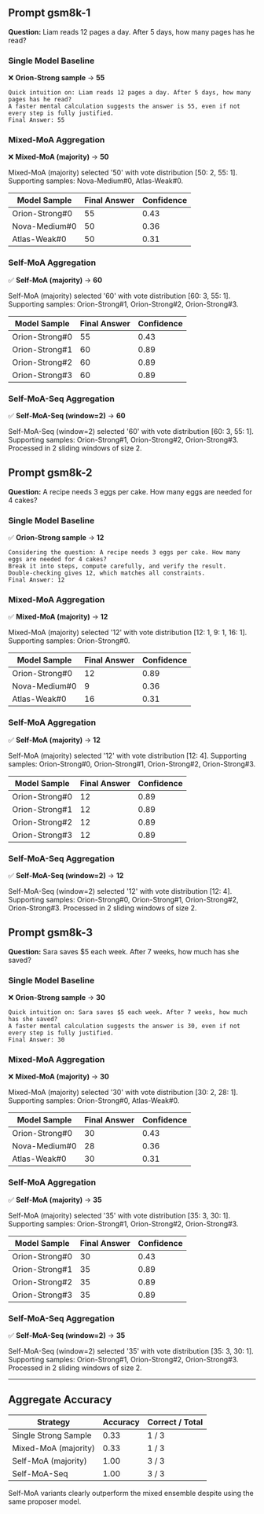 ## Prompt gsm8k-1

**Question:** Liam reads 12 pages a day. After 5 days, how many pages has he read?

### Single Model Baseline

❌ **Orion-Strong sample** → **55**

```
Quick intuition on: Liam reads 12 pages a day. After 5 days, how many pages has he read?
A faster mental calculation suggests the answer is 55, even if not every step is fully justified.
Final Answer: 55
```

### Mixed-MoA Aggregation

❌ **Mixed-MoA (majority)** → **50**

Mixed-MoA (majority) selected '50' with vote distribution [50: 2, 55: 1]. Supporting samples: Nova-Medium#0, Atlas-Weak#0.

| Model Sample | Final Answer | Confidence |
| --- | --- | --- |
| Orion-Strong#0 | 55 | 0.43 |
| Nova-Medium#0 | 50 | 0.36 |
| Atlas-Weak#0 | 50 | 0.31 |

### Self-MoA Aggregation

✅ **Self-MoA (majority)** → **60**

Self-MoA (majority) selected '60' with vote distribution [60: 3, 55: 1]. Supporting samples: Orion-Strong#1, Orion-Strong#2, Orion-Strong#3.

| Model Sample | Final Answer | Confidence |
| --- | --- | --- |
| Orion-Strong#0 | 55 | 0.43 |
| Orion-Strong#1 | 60 | 0.89 |
| Orion-Strong#2 | 60 | 0.89 |
| Orion-Strong#3 | 60 | 0.89 |

### Self-MoA-Seq Aggregation

✅ **Self-MoA-Seq (window=2)** → **60**

Self-MoA-Seq (window=2) selected '60' with vote distribution [60: 3, 55: 1]. Supporting samples: Orion-Strong#1, Orion-Strong#2, Orion-Strong#3. Processed in 2 sliding windows of size 2.

## Prompt gsm8k-2

**Question:** A recipe needs 3 eggs per cake. How many eggs are needed for 4 cakes?

### Single Model Baseline

✅ **Orion-Strong sample** → **12**

```
Considering the question: A recipe needs 3 eggs per cake. How many eggs are needed for 4 cakes?
Break it into steps, compute carefully, and verify the result.
Double-checking gives 12, which matches all constraints.
Final Answer: 12
```

### Mixed-MoA Aggregation

✅ **Mixed-MoA (majority)** → **12**

Mixed-MoA (majority) selected '12' with vote distribution [12: 1, 9: 1, 16: 1]. Supporting samples: Orion-Strong#0.

| Model Sample | Final Answer | Confidence |
| --- | --- | --- |
| Orion-Strong#0 | 12 | 0.89 |
| Nova-Medium#0 | 9 | 0.36 |
| Atlas-Weak#0 | 16 | 0.31 |

### Self-MoA Aggregation

✅ **Self-MoA (majority)** → **12**

Self-MoA (majority) selected '12' with vote distribution [12: 4]. Supporting samples: Orion-Strong#0, Orion-Strong#1, Orion-Strong#2, Orion-Strong#3.

| Model Sample | Final Answer | Confidence |
| --- | --- | --- |
| Orion-Strong#0 | 12 | 0.89 |
| Orion-Strong#1 | 12 | 0.89 |
| Orion-Strong#2 | 12 | 0.89 |
| Orion-Strong#3 | 12 | 0.89 |

### Self-MoA-Seq Aggregation

✅ **Self-MoA-Seq (window=2)** → **12**

Self-MoA-Seq (window=2) selected '12' with vote distribution [12: 4]. Supporting samples: Orion-Strong#0, Orion-Strong#1, Orion-Strong#2, Orion-Strong#3. Processed in 2 sliding windows of size 2.

## Prompt gsm8k-3

**Question:** Sara saves $5 each week. After 7 weeks, how much has she saved?

### Single Model Baseline

❌ **Orion-Strong sample** → **30**

```
Quick intuition on: Sara saves $5 each week. After 7 weeks, how much has she saved?
A faster mental calculation suggests the answer is 30, even if not every step is fully justified.
Final Answer: 30
```

### Mixed-MoA Aggregation

❌ **Mixed-MoA (majority)** → **30**

Mixed-MoA (majority) selected '30' with vote distribution [30: 2, 28: 1]. Supporting samples: Orion-Strong#0, Atlas-Weak#0.

| Model Sample | Final Answer | Confidence |
| --- | --- | --- |
| Orion-Strong#0 | 30 | 0.43 |
| Nova-Medium#0 | 28 | 0.36 |
| Atlas-Weak#0 | 30 | 0.31 |

### Self-MoA Aggregation

✅ **Self-MoA (majority)** → **35**

Self-MoA (majority) selected '35' with vote distribution [35: 3, 30: 1]. Supporting samples: Orion-Strong#1, Orion-Strong#2, Orion-Strong#3.

| Model Sample | Final Answer | Confidence |
| --- | --- | --- |
| Orion-Strong#0 | 30 | 0.43 |
| Orion-Strong#1 | 35 | 0.89 |
| Orion-Strong#2 | 35 | 0.89 |
| Orion-Strong#3 | 35 | 0.89 |

### Self-MoA-Seq Aggregation

✅ **Self-MoA-Seq (window=2)** → **35**

Self-MoA-Seq (window=2) selected '35' with vote distribution [35: 3, 30: 1]. Supporting samples: Orion-Strong#1, Orion-Strong#2, Orion-Strong#3. Processed in 2 sliding windows of size 2.

---

## Aggregate Accuracy

| Strategy | Accuracy | Correct / Total |
| --- | --- | --- |
| Single Strong Sample | 0.33 | 1 / 3 |
| Mixed-MoA (majority) | 0.33 | 1 / 3 |
| Self-MoA (majority) | 1.00 | 3 / 3 |
| Self-MoA-Seq | 1.00 | 3 / 3 |

Self-MoA variants clearly outperform the mixed ensemble despite using the same proposer model.
